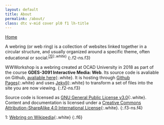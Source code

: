```yaml
---
layout: default
title: About
permalink: /about/
class: dtc v-mid cover pl0 f1 lh-title
---
```


<a class='f2 link dim br4 bw2 ba ph5 pv3 mb2 dib white' href='/' title="return home">Home</a>

A webring (or web ring) is a collection of websites linked together in a circular structure, and usually organized around a specific theme, often educational or social.<sup>[[1]](#ref1){:.white}</sup>
{:.f2-ns.f3}

WWWorkshop is a webring created at OCAD University in 2018 as part of the course **GDES-3091 Interactive Media: Web**. Its source code is avaliable on Github, [avaliable here](https://github.com/garrying/wwworkshop-2018){:.white}. It is hosting through [Github Pages](https://pages.github.com/){:.white} and uses [Jekyll](https://jekyllrb.com/){:.white} to transform a set of files into the site you are now viewing.
{:.f2-ns.f3}

Source code is licensed as [GNU General Public License v3.0](#){:.white}. Content and documentation is licensed under a [Creative Commons Attribution-ShareAlike 4.0 International License](#){:.white}.
{:.f3-ns.f4}

<a name="ref1">1</a>: [Webring on Wikipedia](https://en.wikipedia.org/wiki/Webring){:.white}
{:.f6}
